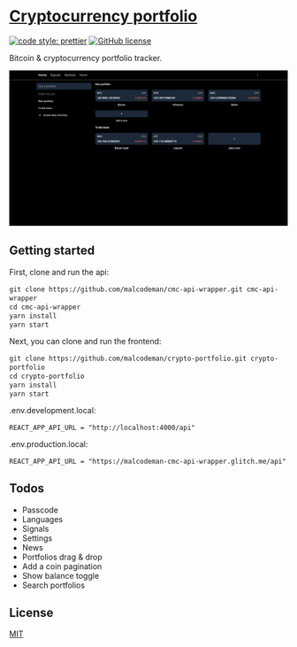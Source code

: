 # [Cryptocurrency portfolio](http://price.surge.sh)

[![code style: prettier](https://img.shields.io/badge/code_style-prettier-ff69b4.svg)](https://github.com/prettier/prettier)
[![GitHub license](https://img.shields.io/badge/license-MIT-blue.svg)](https://github.com/malcodeman/crypto-portfolio/blob/master/LICENSE)

Bitcoin & cryptocurrency portfolio tracker.

![Screenshot](docs/images/screenshot.png)

## Getting started

First, clone and run the api:

```
git clone https://github.com/malcodeman/cmc-api-wrapper.git cmc-api-wrapper
cd cmc-api-wrapper
yarn install
yarn start
```

Next, you can clone and run the frontend:

```
git clone https://github.com/malcodeman/crypto-portfolio.git crypto-portfolio
cd crypto-portfolio
yarn install
yarn start
```

.env.development.local:

```
REACT_APP_API_URL = "http://localhost:4000/api"
```

.env.production.local:

```
REACT_APP_API_URL = "https://malcodeman-cmc-api-wrapper.glitch.me/api"
```

## Todos

- Passcode
- Languages
- Signals
- Settings
- News
- Portfolios drag & drop
- Add a coin pagination
- Show balance toggle
- Search portfolios

## License

[MIT](./LICENSE)

